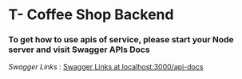 # T- Coffee Shop Backend

<!-- links to sawgger docs -->
### To get how to use apis of service, please start your Node server and visit **Swagger APIs Docs** 
_Swagger Links_ : [Swagger Links at localhost:3000/api-docs](localhost:3000/api-docs)

